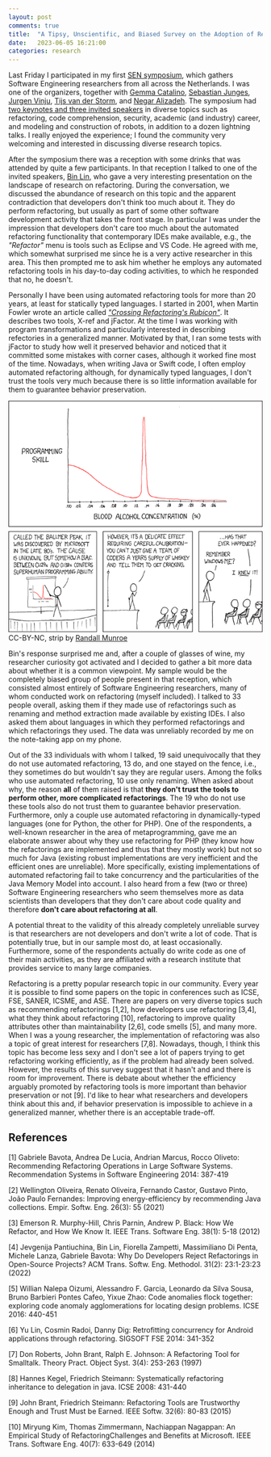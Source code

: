 ```yaml
---
layout: post
comments: true
title:  "A Tipsy, Unscientific, and Biased Survey on the Adoption of Refactoring Tools Available in IDEs by Software Engineering Researchers"
date:   2023-06-05 16:21:00
categories: research
---
```


Last Friday I participated in my first [SEN symposium](https://www.sen-symposium.nl/), which gathers Software Engineering researchers from all across the Netherlands. I was one of the organizers, together with [Gemma Catalino](https://www.gemmacatolino.com/), [Sebastian Junges](https://sjunges.github.io/), [Jurgen Vinju](https://www.cwi.nl/en/people/jurgen-vinju/), [Tijs van der Storm](https://www.rug.nl/staff/t.van.der.storm/), and [Negar Alizadeh](https://www.uu.nl/staff/NSAlizadeh). The symposium had [two keynotes and three invited speakers](https://www.sen-symposium.nl/speakers/) in diverse topics such as refactoring, code comprehension, security, academic (and industry) career, and modeling and construction of robots, in addition to a dozen lightning talks. I really enjoyed the experience; I found the community very welcoming and interested in discussing diverse research topics. 

After the symposium there was a reception with some drinks that was attended by quite a few participants. In that reception I talked to one of the invited speakers, [Bin Lin](https://binlin.info/), who gave a very interesting presentation on the landscape of research on refactoring. During the conversation, we discussed the abundance of research on this topic and the apparent contradiction that developers don't think too much about it. They do perform refactoring, but usually as part of some other software development activity that takes the front stage. In particular I was under the impression that developers don't care too much about the automated refactoring functionality that contemporary IDEs make available, e.g., the *"Refactor"* menu is tools such as Eclipse and VS Code. He agreed with me, which somewhat surprised me since he is a very active researcher in this area. This then prompted me to ask him whether he employs any automated refactoring tools in his day-to-day coding activities, to which he responded that no, he doesn't. 

Personally I have been using automated refactoring tools for more than 20 years, at least for statically typed languages. I started in 2001, when Martin Fowler wrote an article called [*"Crossing Refactoring's Rubicon"*](https://martinfowler.com/articles/refactoringRubicon.html). It describes two tools, X-ref and jFactor. At the time I was working with program transformations and particularly interested in describing refectories in a generalized manner. Motivated by that, I ran some tests with jFactor to study how well it preserved behavior and noticed that it committed some mistakes with corner cases, although it worked fine most of the time. Nowadays, when writing Java or Swift code, I often employ automated refactoring although, for dynamically typed languages, I don't trust the tools very much because there is so little information available for them to guarantee behavior preservation.

![Is there a Ballmer peak for research?](https://raw.githubusercontent.com/fernandocastor/fernandocastor.github.io/master/images/ballmer_peak.png)
<font size=”1”>CC-BY-NC, strip by [Randall Munroe](https://xkcd.com/323/)</font>

Bin's response surprised me and, after a couple of glasses of wine, my researcher curiosity got activated and I decided to gather a bit more data about whether it is a common viewpoint. My sample would be the completely biased group of people present in that reception, which consisted almost entirely of Software Engineering researchers, many of whom conducted work on refactoring (myself included). I talked to 33 people overall, asking them if they made use of refactorings such as renaming and method extraction made available by existing IDEs. I also asked them about languages in which they performed refactorings and which refactorings they used. The data was unreliably recorded by me on the note-taking app on my phone.

Out of the 33 individuals with whom I talked, 19 said unequivocally that they do not use automated refactoring, 13 do, and one stayed on the fence, i.e., they sometimes do but wouldn't say they are regular users. Among the folks who use automated refactoring, 10 use only renaming. When asked about why, the reason **all** of them raised is that **they don't trust the tools to perform other, more complicated refactorings**. The 19 who do not use these tools also do not trust them to guarantee behavior preservation. Furthermore, only a couple use automated refactoring in dynamically-typed languages (one for Python, the other for PHP). One of the respondents, a well-known researcher in the area of metaprogramming, gave me an elaborate answer about why they use refactoring for PHP (they know how the refactorings are implemented and thus that they mostly work) but not so much for Java (existing robust implementations are very inefficient and the efficient ones are unreliable). More specifically, existing implementations of automated refactoring fail to take concurrency and the particularities of the Java Memory Model into account. I also heard from a few (two or three) Software Engineering researchers who seem themselves more as data scientists than developers that they don't care about code quality and therefore **don't care about refactoring at all**. 

A potential threat to the validity of this already completely unreliable survey is that researchers are not developers and don't write a lot of code. That is potentially true, but in our sample most do, at least occasionally. Furthermore, some of the respondents actually do write code as one of their main activities, as they are affiliated with a research institute that provides service to many large companies. 

Refactoring is a pretty popular research topic in our community. Every year it is possible to find some papers on the topic in conferences such as ICSE, FSE, SANER, ICSME, and ASE. There are papers on very diverse topics such as recommending refactorings [1,2], how developers use refactoring [3,4], what they think about refactoring [10], refactoring to improve quality attributes other than maintainability [2,6], code smells [5], and many more. When I was a young researcher, the implementation of refactoring was also a topic of great interest for researchers [7,8]. Nowadays, though, I think this topic has become less sexy and I don't see a lot of papers trying to get refactoring working efficiently, as if the problem had already been solved. However, the results of this survey suggest that it hasn't and and there is room for improvement. There is debate about whether the efficiency arguably promoted by refactoring tools is more important than behavior preservation or not [9]. I'd like to hear what researchers and developers think about this and, if behavior preservation is impossible to achieve in a generalized manner, whether there is an acceptable trade-off. 


## References

[1] Gabriele Bavota, Andrea De Lucia, Andrian Marcus, Rocco Oliveto: Recommending Refactoring Operations in Large Software Systems. Recommendation Systems in Software Engineering 2014: 387-419

[2] Wellington Oliveira, Renato Oliveira, Fernando Castor, Gustavo Pinto, João Paulo Fernandes: Improving energy-efficiency by recommending Java collections. Empir. Softw. Eng. 26(3): 55 (2021)

[3] Emerson R. Murphy-Hill, Chris Parnin, Andrew P. Black: How We Refactor, and How We Know It. IEEE Trans. Software Eng. 38(1): 5-18 (2012)

[4] Jevgenija Pantiuchina, Bin Lin, Fiorella Zampetti, Massimiliano Di Penta, Michele Lanza, Gabriele Bavota: Why Do Developers Reject Refactorings in Open-Source Projects? ACM Trans. Softw. Eng. Methodol. 31(2): 23:1-23:23 (2022)

[5] Willian Nalepa Oizumi, Alessandro F. Garcia, Leonardo da Silva Sousa, Bruno Barbieri Pontes Cafeo, Yixue Zhao:
Code anomalies flock together: exploring code anomaly agglomerations for locating design problems. ICSE 2016: 440-451

[6] Yu Lin, Cosmin Radoi, Danny Dig: Retrofitting concurrency for Android applications through refactoring. SIGSOFT FSE 2014: 341-352

[7] Don Roberts, John Brant, Ralph E. Johnson: A Refactoring Tool for Smalltalk. Theory Pract. Object Syst. 3(4): 253-263 (1997)

[8] Hannes Kegel, Friedrich Steimann: Systematically refactoring inheritance to delegation in java. ICSE 2008: 431-440

[9] John Brant, Friedrich Steimann: Refactoring Tools are Trustworthy Enough and Trust Must be Earned. IEEE Softw. 32(6): 80-83 (2015)

[10] Miryung Kim, Thomas Zimmermann, Nachiappan Nagappan: An Empirical Study of RefactoringChallenges and Benefits at Microsoft. IEEE Trans. Software Eng. 40(7): 633-649 (2014)